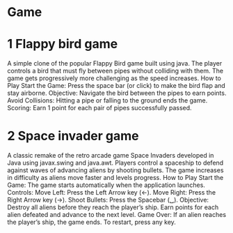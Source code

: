 # Game
# 1 Flappy bird game 
A simple clone of the popular Flappy Bird game built using java. The player controls a bird that must fly between pipes without colliding with them. The game gets progressively more challenging as the speed increases.
How to Play
Start the Game: Press the space bar (or click) to make the bird flap and stay airborne.
Objective: Navigate the bird between the pipes to earn points.
Avoid Collisions: Hitting a pipe or falling to the ground ends the game.
Scoring: Earn 1 point for each pair of pipes successfully passed.
# 2 Space invader game
A classic remake of the retro arcade game Space Invaders developed in Java using javax.swing and java.awt. Players control a spaceship to defend against waves of advancing aliens by shooting bullets. The game increases in difficulty as aliens move faster and levels progress.
How to Play
Start the Game:
The game starts automatically when the application launches.
Controls:
Move Left: Press the Left Arrow key (←).
Move Right: Press the Right Arrow key (→).
Shoot Bullets: Press the Spacebar (␣).
Objective:
Destroy all aliens before they reach the player’s ship.
Earn points for each alien defeated and advance to the next level.
Game Over:
If an alien reaches the player’s ship, the game ends.
To restart, press any key.
